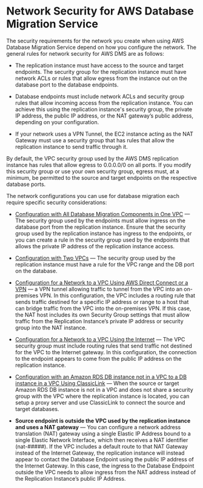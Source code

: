 # Network Security for AWS Database Migration Service<a name="CHAP_Security.Network"></a>

The security requirements for the network you create when using AWS Database Migration Service depend on how you configure the network\. The general rules for network security for AWS DMS are as follows: 

+ The replication instance must have access to the source and target endpoints\. The security group for the replication instance must have network ACLs or rules that allow egress from the instance out on the database port to the database endpoints\.

+ Database endpoints must include network ACLs and security group rules that allow incoming access from the replication instance\. You can achieve this using the replication instance's security group, the private IP address, the public IP address, or the NAT gateway’s public address, depending on your configuration\. 

+ If your network uses a VPN Tunnel, the EC2 instance acting as the NAT Gateway must use a security group that has rules that allow the replication instance to send traffic through it\.

By default, the VPC security group used by the AWS DMS replication instance has rules that allow egress to 0\.0\.0\.0/0 on all ports\. If you modify this security group or use your own security group, egress must, at a minimum, be permitted to the source and target endpoints on the respective database ports\.

The network configurations you can use for database migration each require specific security considerations:

+  [Configuration with All Database Migration Components in One VPC](CHAP_ReplicationInstance.md#CHAP_ReplicationInstance.VPC.Configurations.ScenarioAllVPC) — The security group used by the endpoints must allow ingress on the database port from the replication instance\. Ensure that the security group used by the replication instance has ingress to the endpoints, or you can create a rule in the security group used by the endpoints that allows the private IP address of the replication instance access\. 

+  [Configuration with Two VPCs](CHAP_ReplicationInstance.md#CHAP_ReplicationInstance.VPC.Configurations.ScenarioVPCPeer) — The security group used by the replication instance must have a rule for the VPC range and the DB port on the database\. 

+  [Configuration for a Network to a VPC Using AWS Direct Connect or a VPN](CHAP_ReplicationInstance.md#CHAP_ReplicationInstance.VPC.Configurations.ScenarioDirect) — a VPN tunnel allowing traffic to tunnel from the VPC into an on\- premises VPN\. In this configuration, the VPC includes a routing rule that sends traffic destined for a specific IP address or range to a host that can bridge traffic from the VPC into the on\-premises VPN\. If this case, the NAT host includes its own Security Group settings that must allow traffic from the Replication Instance’s private IP address or security group into the NAT instance\. 

+  [Configuration for a Network to a VPC Using the Internet](CHAP_ReplicationInstance.md#CHAP_ReplicationInstance.VPC.Configurations.ScenarioInternet) — The VPC security group must include routing rules that send traffic not destined for the VPC to the Internet gateway\. In this configuration, the connection to the endpoint appears to come from the public IP address on the replication instance\. 

+  [Configuration with an Amazon RDS DB instance not in a VPC to a DB instance in a VPC Using ClassicLink](CHAP_ReplicationInstance.md#CHAP_ReplicationInstance.VPC.Configurations.ClassicLink) — When the source or target Amazon RDS DB instance is not in a VPC and does not share a security group with the VPC where the replication instance is located, you can setup a proxy server and use ClassicLink to connect the source and target databases\. 

+  **Source endpoint is outside the VPC used by the replication instance and uses a NAT gateway** — You can configure a network address translation \(NAT\) gateway using a single Elastic IP Address bound to a single Elastic Network Interface, which then receives a NAT identifier \(nat\-\#\#\#\#\#\)\. If the VPC includes a default route to that NAT Gateway instead of the Internet Gateway, the replication instance will instead appear to contact the Database Endpoint using the public IP address of the Internet Gateway\. In this case, the ingress to the Database Endpoint outside the VPC needs to allow ingress from the NAT address instead of the Replication Instance’s public IP Address\. 